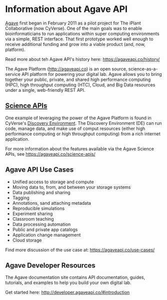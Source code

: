 # Information about Agave API

[Agave](https://agaveapi.co) first began in February 2011 as a pilot project for The iPlant Collaborative (now CyVerse). One of the main goals was to enable bioinformaticians to run applications within super computing environments via a simple, REST interface. That first prototype worked well enough to receive additional funding and grow into a viable product (and, now, platform). 

Read more about teh Agave API's history here: https://agaveapi.co/history/

The Agave Platform (http://agaveapi.co) is an open source, science-as-a-service API platform for powering your digital lab. Agave allows you to bring together your public, private, and shared high performance computing (HPC), high throughput computing (HTC), Cloud, and Big Data resources under a single, web-friendly REST API.

## [Science APIs](http://www.cyverse.org/science-apis)

One example of leveraging the power of the Agave Platform is found in CyVerse's [Discovery Environment](https://github.com/cyverse/de-info). The Discovery Environment (DE) can run code, manage data, and make use of comput resources (either high performance computing or high throughput computing) from a rich internet application. 

For more information about the features available via the Agave Science APIs, see https://agaveapi.co/science-apis/

## Agave API Use Cases

* Unified access to storage and compute
* Moving data to, from, and between your storage systems
* Data publishing and sharing
* Tagging
* Annotations, sand attaching metadata
* Reproducible simulations
* Experiment sharing
* Classroom teaching
* Data processing automation
* Public and private app catalogs
* Application change management
* Cloud storage

Find more discussion of the use case at: https://agaveapi.co/use-cases/

## Agave Developer Resources

The Agave documentation site contains API documentation, guides, tutorials, and examples to help you build your own digital lab.

Get started here: http://developer.agaveapi.co/#introduction

